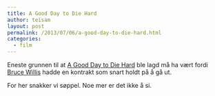 ```yaml
---
title: A Good Day to Die Hard
author: teisam
layout: post
permalink: /2013/07/06/a-good-day-to-die-hard.html
categories:
  - film
---
```

Eneste grunnen til at [A Good Day to Die Hard][1] ble lagd må ha vært fordi [Bruce Willis][2] hadde en kontrakt som snart holdt på å gå ut.

For her snakker vi søppel. Noe mer er det ikke å si.

 [1]: http://www.imdb.com/title/tt1606378/
 [2]: http://www.imdb.com/name/nm0000246/?ref_=fn_al_nm_1